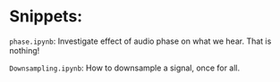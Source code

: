 # Snippets:

`phase.ipynb`: Investigate effect of audio phase on what we hear. That is nothing!

`Downsampling.ipynb`: How to downsample a signal, once for all.
